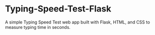 # Typing-Speed-Test-Flask
A simple Typing Speed Test web app built with Flask, HTML, and CSS to measure typing time in seconds.
